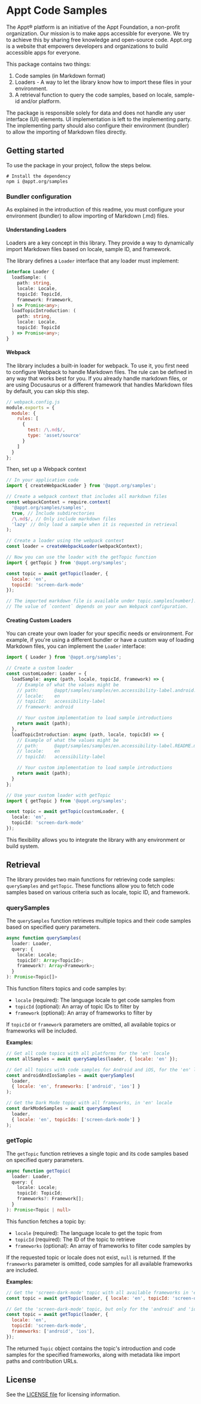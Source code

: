 # Appt Code Samples

The Appt® platform is an initiative of the Appt Foundation, a non-profit organization. Our mission is to make apps
accessible for everyone. We try to achieve this by sharing free knowledge and open-source code. Appt.org is a website
that empowers developers and organizations to build accessible apps for everyone.

This package contains two things:

1. Code samples (in Markdown format)
2. Loaders - A way to let the library know how to import these files in your environment.
3. A retrieval function to query the code samples, based on locale, sample-id and/or platform.

The package is responsible solely for data and does not handle any user interface (UI) elements. UI
implementation is left to the implementing party. The implementing party should also configure their environment
(bundler) to allow the importing of Markdown files directly.

## Getting started

To use the package in your project, follow the steps below.

```shell
# Install the dependency
npm i @appt.org/samples
```

### Bundler configuration

As explained in the introduction of this readme, you must configure your environment (bundler) to allow importing
of Markdown (.md) files.

#### Understanding Loaders

Loaders are a key concept in this library. They provide a way to dynamically import Markdown files based on locale,
sample ID, and framework.

The library defines a `Loader` interface that any loader must implement:

```typescript
interface Loader {
  loadSample: (
    path: string,
    locale: Locale,
    topicId: TopicId,
    framework: Framework,
  ) => Promise<any>;
  loadTopicIntroduction: (
    path: string,
    locale: Locale,
    topicId: TopicId
  ) => Promise<any>;
}
```

#### Webpack

The library includes a built-in loader for webpack. To use it, you first need to configure Webpack to handle Markdown
files. The rule can be defined in any way that works best for you. If you already handle markdown files, or are using
Docusaurus or a different framework that handles Markdown files by default, you can skip this step.

```javascript
// webpack.config.js
module.exports = {
  module: {
    rules: [
      {
        test: /\.md$/,
        type: 'asset/source'
      }
    ]
  }
};
```

Then, set up a Webpack context

```javascript
// In your application code
import { createWebpackLoader } from '@appt.org/samples';

// Create a webpack context that includes all markdown files
const webpackContext = require.context(
  '@appt.org/samples/samples',
  true, // Include subdirectories
  /\.md$/, // Only include markdown files
  'lazy' // Only load a sample when it is requested in retrieval
);

// Create a loader using the webpack context
const loader = createWebpackLoader(webpackContext);

// Now you can use the loader with the getTopic function
import { getTopic } from '@appt.org/samples';

const topic = await getTopic(loader, {
  locale: 'en',
  topicId: 'screen-dark-mode'
});

// The imported markdown file is available under topic.samples[number].content.
// The value of `content` depends on your own Webpack configuration.
```

#### Creating Custom Loaders

You can create your own loader for your specific needs or environment. For example, if you're using a different bundler
or have a custom way of loading Markdown files, you can implement the `Loader` interface:

```typescript
import { Loader } from '@appt.org/samples';

// Create a custom loader
const customLoader: Loader = {
  loadSample: async (path, locale, topicId, framework) => {
    // Example of what the values might be
    // path:      @appt/samples/samples/en.accessibility-label.android.md
    // locale:    en
    // topicId:   accessibility-label
    // framework: android

    // Your custom implementation to load sample introductions
    return await (path);
  },
  loadTopicIntroduction: async (path, locale, topicId) => {
    // Example of what the values might be
    // path:      @appt/samples/samples/en.accessibility-label.README.md
    // locale:    en
    // topicId:   accessibility-label

    // Your custom implementation to load sample introductions
    return await (path);
  }
};

// Use your custom loader with getTopic
import { getTopic } from '@appt.org/samples';

const topic = await getTopic(customLoader, {
  locale: 'en',
  topicId: 'screen-dark-mode'
});
```

This flexibility allows you to integrate the library with any environment or build system.

## Retrieval

The library provides two main functions for retrieving code samples: `querySamples` and `getTopic`. These functions allow you to fetch code samples based on various criteria such as locale, topic ID, and framework.

### querySamples

The `querySamples` function retrieves multiple topics and their code samples based on specified query parameters.

```typescript
async function querySamples(
  loader: Loader,
  query: {
    locale: Locale;
    topicId?: Array<TopicId>;
    framework?: Array<Framework>;
  }
): Promise<Topic[]>
```

This function filters topics and code samples by:
- `locale` (required): The language locale to get code samples from
- `topicId` (optional): An array of topic IDs to filter by
- `framework` (optional): An array of frameworks to filter by

If `topicId` or `framework` parameters are omitted, all available topics or frameworks will be included.

**Examples:**

```javascript
// Get all code topics with all platforms for the 'en' locale
const allSamples = await querySamples(loader, { locale: 'en' });

// Get all topics with code samples for Android and iOS, for the 'en' locale
const androidAndIosSamples = await querySamples(
  loader,
  { locale: 'en', frameworks: ['android', 'ios'] }
);

// Get the Dark Mode topic with all frameworks, in 'en' locale
const darkModeSamples = await querySamples(
  loader,
  { locale: 'en', topicIds: ['screen-dark-mode'] }
);
```

### getTopic

The `getTopic` function retrieves a single topic and its code samples based on specified query parameters.

```typescript
async function getTopic(
  loader: Loader,
  query: {
    locale: Locale;
    topicId: TopicId;
    frameworks?: Framework[];
  }
): Promise<Topic | null>
```

This function fetches a topic by:
- `locale` (required): The language locale to get the topic from
- `topicId` (required): The ID of the topic to retrieve
- `frameworks` (optional): An array of frameworks to filter code samples by

If the requested topic or locale does not exist, `null` is returned. If the `frameworks` parameter is omitted, code samples for all available frameworks are included.

**Examples:**

```javascript
// Get the 'screen-dark-mode' topic with all available frameworks in 'en' locale
const topic = await getTopic(loader, { locale: 'en', topicId: 'screen-dark-mode' });

// Get the 'screen-dark-mode' topic, but only for the 'android' and 'ios' frameworks
const topic = await getTopic(loader, {
  locale: 'en',
  topicId: 'screen-dark-mode',
  frameworks: ['android', 'ios'],
});
```

The returned `Topic` object contains the topic's introduction and code samples for the specified frameworks, along with metadata like import paths and contribution URLs.



## License

See the [LICENSE file](./LICENSE) for licensing information.

